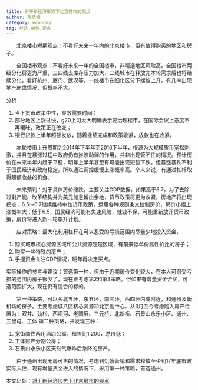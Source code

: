 ```yaml
---
title: 对于新经济形势下北京房市的观点
author: 胡承楠
category: economy
tag: 经济,房价,观点
---
```


　　北京楼市短期观点：不看好未来一年内的北京楼市，但有值得购买的地区和房子。

　　全国楼市观点：不看好未来一年的全国楼市，非精选地区风险高。全国楼市两级分化将更为严重，三四线去库存压力加大，二线城市在释放完本轮需求后也将继续分化，看好杭州、厦门、武汉等。一线楼市在细化区分下螺旋上升。有几率出现地产崩盘情况，但概率不大。

分析：

1. 当下货币政策中性，显效需要时间；
2. 部分地区上涨过快，g20上习大大明确表示要治理楼市，在国际会议上态度不再暧昧，政策正在改变；
3. 银行贷款上半年超额发放，随着业绩完成和政策收紧，放款也在收紧。

　　本轮楼市上升周期为2014年下半年至2016下半年，根源为大规模货币宽松刺激，并且在暴涨过程中政府仍有推波助澜的作用，并非出现管不住的情况。预计房价在未来半年内趋于平稳，明年上半年甚至有可能出现短暂下跌。但暴涨暴跌不利于国民经济和政府稳定，所以通过调控缓慢上涨概率高。个人来说，有通过杠杆取得超额收益的机会。


　　未来预判：对于具体房价涨跌，主要关注GDP数据，如果高于6.7，为了去除过剩产能、改革结构并为美元加息留出余地，货币政策将更为收紧，房地产将出现拐点；6.5～6.7继续维持中性货币政策，运用各种规则条文控制房价，房价小幅上涨概率大；低于6.5，国民经济可能有失速风险，就业不保，可能重新放开货币政策，房价将进入新一轮飙升计划。

　　应对策略：最大化利用杠杆在可以忍受的亏损范围内尽量少地投入资金，
1. 购买城市核心资源区域和公共资源翘楚区域，有前景低单价高性价比的房子；
2. 购买一些特殊的房产；
3. 手握资金关注GDP情况，明年再决定买点。

实际操作的参考与建议：首选第一种，但由于近期房价变化较大，在本人可忍受亏损的范围内房子很少了，现在正考虑第2和第3策略。但如果有增量资金合买，可选范围扩大，现在仍有适合的标的。

　　第一种策略，可以买北五环，东五环，南三环，西四环内或附近，和通州及新机场的房子。主要考虑城八区核心资源和北京副中心。从3月至今考虑购入房产位置为：双井、劲松、西坝河、老国展、三元桥、北新桥、石景山永乐小区、通州、三里屯、工体
第二种策略，共发现三种：


1. 宽街商住两用酒店公寓，租售比1:200，总价低；
2. 工体财产分割公房； 
3. 石景山永乐小区天然气爆炸后急降的房产。

　　由于通州出现无房可售的情况，考虑到饥饿营销和需求释放至少到17年底市政实际入住，现有增量资金进入的情况下，采用第一种策略，首选通州。

本文出处：[对于新经济形势下北京房市的观点](http://user.qzone.qq.com/229759693/2)


